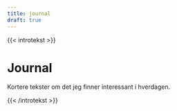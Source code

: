 ```yaml
---
title: journal
draft: true
---
```


{{< introtekst >}}
<h1>Journal</h1>
<p>Kortere tekster om det jeg finner interessant i hverdagen.</p>
{{< /introtekst >}}
